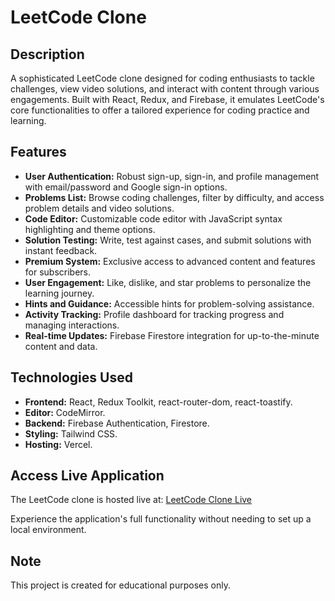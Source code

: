 # LeetCode Clone

## Description

A sophisticated LeetCode clone designed for coding enthusiasts to tackle challenges, view video solutions, and interact with content through various engagements. Built with React, Redux, and Firebase, it emulates LeetCode's core functionalities to offer a tailored experience for coding practice and learning.

## Features

- **User Authentication:** Robust sign-up, sign-in, and profile management with email/password and Google sign-in options.
- **Problems List:** Browse coding challenges, filter by difficulty, and access problem details and video solutions.
- **Code Editor:** Customizable code editor with JavaScript syntax highlighting and theme options.
- **Solution Testing:** Write, test against cases, and submit solutions with instant feedback.
- **Premium System:** Exclusive access to advanced content and features for subscribers.
- **User Engagement:** Like, dislike, and star problems to personalize the learning journey.
- **Hints and Guidance:** Accessible hints for problem-solving assistance.
- **Activity Tracking:** Profile dashboard for tracking progress and managing interactions.
- **Real-time Updates:** Firebase Firestore integration for up-to-the-minute content and data.

## Technologies Used

- **Frontend:** React, Redux Toolkit, react-router-dom, react-toastify.
- **Editor:** CodeMirror.
- **Backend:** Firebase Authentication, Firestore.
- **Styling:** Tailwind CSS.
- **Hosting:** Vercel.

## Access Live Application

The LeetCode clone is hosted live at: [LeetCode Clone Live](https://leetcode-clone-bysaiful.vercel.app/)

Experience the application's full functionality without needing to set up a local environment.

## Note

This project is created for educational purposes only.
